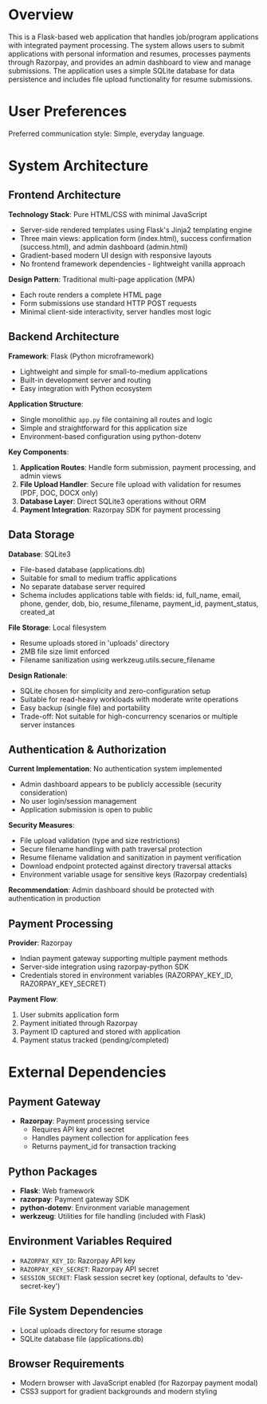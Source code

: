 # Overview

This is a Flask-based web application that handles job/program applications with integrated payment processing. The system allows users to submit applications with personal information and resumes, processes payments through Razorpay, and provides an admin dashboard to view and manage submissions. The application uses a simple SQLite database for data persistence and includes file upload functionality for resume submissions.

# User Preferences

Preferred communication style: Simple, everyday language.

# System Architecture

## Frontend Architecture

**Technology Stack**: Pure HTML/CSS with minimal JavaScript
- Server-side rendered templates using Flask's Jinja2 templating engine
- Three main views: application form (index.html), success confirmation (success.html), and admin dashboard (admin.html)
- Gradient-based modern UI design with responsive layouts
- No frontend framework dependencies - lightweight vanilla approach

**Design Pattern**: Traditional multi-page application (MPA)
- Each route renders a complete HTML page
- Form submissions use standard HTTP POST requests
- Minimal client-side interactivity, server handles most logic

## Backend Architecture

**Framework**: Flask (Python microframework)
- Lightweight and simple for small-to-medium applications
- Built-in development server and routing
- Easy integration with Python ecosystem

**Application Structure**:
- Single monolithic `app.py` file containing all routes and logic
- Simple and straightforward for this application size
- Environment-based configuration using python-dotenv

**Key Components**:
1. **Application Routes**: Handle form submission, payment processing, and admin views
2. **File Upload Handler**: Secure file upload with validation for resumes (PDF, DOC, DOCX only)
3. **Database Layer**: Direct SQLite3 operations without ORM
4. **Payment Integration**: Razorpay SDK for payment processing

## Data Storage

**Database**: SQLite3
- File-based database (applications.db)
- Suitable for small to medium traffic applications
- No separate database server required
- Schema includes applications table with fields: id, full_name, email, phone, gender, dob, bio, resume_filename, payment_id, payment_status, created_at

**File Storage**: Local filesystem
- Resume uploads stored in 'uploads' directory
- 2MB file size limit enforced
- Filename sanitization using werkzeug.utils.secure_filename

**Design Rationale**:
- SQLite chosen for simplicity and zero-configuration setup
- Suitable for read-heavy workloads with moderate write operations
- Easy backup (single file) and portability
- Trade-off: Not suitable for high-concurrency scenarios or multiple server instances

## Authentication & Authorization

**Current Implementation**: No authentication system implemented
- Admin dashboard appears to be publicly accessible (security consideration)
- No user login/session management
- Application submission is open to public

**Security Measures**:
- File upload validation (type and size restrictions)
- Secure filename handling with path traversal protection
- Resume filename validation and sanitization in payment verification
- Download endpoint protected against directory traversal attacks
- Environment variable usage for sensitive keys (Razorpay credentials)

**Recommendation**: Admin dashboard should be protected with authentication in production

## Payment Processing

**Provider**: Razorpay
- Indian payment gateway supporting multiple payment methods
- Server-side integration using razorpay-python SDK
- Credentials stored in environment variables (RAZORPAY_KEY_ID, RAZORPAY_KEY_SECRET)

**Payment Flow**:
1. User submits application form
2. Payment initiated through Razorpay
3. Payment ID captured and stored with application
4. Payment status tracked (pending/completed)

# External Dependencies

## Payment Gateway
- **Razorpay**: Payment processing service
  - Requires API key and secret
  - Handles payment collection for application fees
  - Returns payment_id for transaction tracking

## Python Packages
- **Flask**: Web framework
- **razorpay**: Payment gateway SDK
- **python-dotenv**: Environment variable management
- **werkzeug**: Utilities for file handling (included with Flask)

## Environment Variables Required
- `RAZORPAY_KEY_ID`: Razorpay API key
- `RAZORPAY_KEY_SECRET`: Razorpay API secret
- `SESSION_SECRET`: Flask session secret key (optional, defaults to 'dev-secret-key')

## File System Dependencies
- Local uploads directory for resume storage
- SQLite database file (applications.db)

## Browser Requirements
- Modern browser with JavaScript enabled (for Razorpay payment modal)
- CSS3 support for gradient backgrounds and modern styling